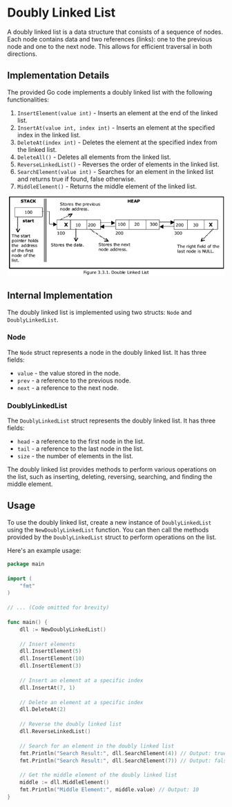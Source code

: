 # Doubly Linked List

A doubly linked list is a data structure that consists of a sequence of nodes. Each node contains data and two references (links): one to the previous node and one to the next node. This allows for efficient traversal in both directions.

## Implementation Details

The provided Go code implements a doubly linked list with the following functionalities:

1. `InsertElement(value int)` - Inserts an element at the end of the linked list.
2. `InsertAt(value int, index int)` - Inserts an element at the specified index in the linked list.
3. `DeleteAt(index int)` - Deletes the element at the specified index from the linked list.
4. `DeleteAll()` - Deletes all elements from the linked list.
5. `ReverseLinkedList()` - Reverses the order of elements in the linked list.
6. `SearchElement(value int)` - Searches for an element in the linked list and returns true if found, false otherwise.
7. `MiddleElement()` - Returns the middle element of the linked list.

![Doubly Linked List Diagram](linkedlist.png)

## Internal Implementation

The doubly linked list is implemented using two structs: `Node` and `DoublyLinkedList`.

### Node

The `Node` struct represents a node in the doubly linked list. It has three fields:
- `value` - the value stored in the node.
- `prev` - a reference to the previous node.
- `next` - a reference to the next node.

### DoublyLinkedList

The `DoublyLinkedList` struct represents the doubly linked list. It has three fields:
- `head` - a reference to the first node in the list.
- `tail` - a reference to the last node in the list.
- `size` - the number of elements in the list.

The doubly linked list provides methods to perform various operations on the list, such as inserting, deleting, reversing, searching, and finding the middle element.

## Usage

To use the doubly linked list, create a new instance of `DoublyLinkedList` using the `NewDoublyLinkedList` function. You can then call the methods provided by the `DoublyLinkedList` struct to perform operations on the list.

Here's an example usage:

```go
package main

import (
	"fmt"
)

// ... (Code omitted for brevity)

func main() {
	dll := NewDoublyLinkedList()

	// Insert elements
	dll.InsertElement(5)
	dll.InsertElement(10)
	dll.InsertElement(3)

	// Insert an element at a specific index
	dll.InsertAt(7, 1)

	// Delete an element at a specific index
	dll.DeleteAt(2)

	// Reverse the doubly linked list
	dll.ReverseLinkedList()

	// Search for an element in the doubly linked list
	fmt.Println("Search Result:", dll.SearchElement(4)) // Output: true
	fmt.Println("Search Result:", dll.SearchElement(7)) // Output: false

	// Get the middle element of the doubly linked list
	middle := dll.MiddleElement()
	fmt.Println("Middle Element:", middle.value) // Output: 10
}
